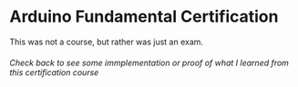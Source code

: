 # Arduino Fundamental Certification
This was not a course, but rather was just an exam. 

###### Check back to see some immplementation or proof of what I learned from this certification course